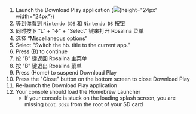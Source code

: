 1. Launch the Download Play application (![](/images/download-play-icon.png){height="24px" width="24px"})
2. 等到你看到 `Nintendo 3DS` 和 `Nintendo DS` 按钮
3. 同时按下 “L” + “↓” + “Select” 键来打开 Rosalina 菜单
4. 选择 “Miscellaneous options”
5. Select "Switch the hb. title to the current app."
6. Press (B) to continue
7. 按 “B” 键返回 Rosalina 主菜单
8. 按 “B” 键退出 Rosalina 菜单
9. Press (Home) to suspend Download Play
10. Press the "Close" button on the bottom screen to close Download Play
11. Re-launch the Download Play application
12. Your console should load the Homebrew Launcher
    - If your console is stuck on the loading splash screen, you are missing `boot.3dsx` from the root of your SD card
